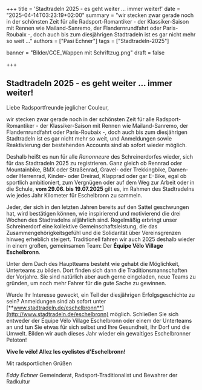 +++
title = 'Stadtradeln 2025 - es geht weiter ... immer weiter!'
date = "2025-04-14T03:23:19+02:00"
summary = "wir stecken zwar gerade noch in der schönsten Zeit für alle Radsport-Romantiker - der Klassiker-Saison mit Rennen wie Mailand-Sanremo, der Flandernrundfahrt oder Paris-Roubaix -, doch auch bis zum diesjährigen Stadtradeln ist es gar nicht mehr so weit ..."
authors = ["Pasi Echner"]
tags = ["Stadtradeln-2025"]

banner = "Bilder/CCE_Wappen mit Schriftzug.png"
draft = false

+++
## Stadtradeln 2025 - es geht weiter ... immer weiter!

Liebe Radsportfreunde jeglicher Couleur,

wir stecken zwar gerade noch in der schönsten Zeit für alle Radsport-Romantiker - der Klassiker-Saison mit Rennen wie Mailand-Sanremo, der Flandernrundfahrt oder Paris-Roubaix -, doch auch bis zum diesjährigen Stadtradeln ist es gar nicht mehr so weit, und Anmeldungen sowie Reaktivierung der bestehenden Accounts sind ab sofort wieder möglich.

Deshalb heißt es nun für alle *Ranonneure* des Schreinerdorfes wieder, sich für das Stadtradeln 2025 zu registrieren. Ganz gleich ob Rennrad oder Mountainbike, BMX oder Straßenrad, Gravel- oder Trekkingbike, Damen- oder Herrenrad, Kinder- oder Dreirad, Klapprad oder gar E-Bike, egal ob sportlich ambitioniert, zum Vergnügen oder auf dem Weg zur Arbeit oder in die Schule, **vom 29.06. bis 19.07.2025** gilt es, im Rahmen des Stadtradelns wie jedes Jahr Kilometer für Eschelbronn zu sammeln.

Jeder, der sich in den letzten Jahren bereits auf den Sattel geschwungen hat, wird bestätigen können, wie inspirierend und motivierend die drei Wochen des Stadtradelns alljährlich sind. Regelmäßig erbringt unser Schreinerdorf eine kollektive Gemeinschaftsleistung, die das Zusammengehörigkeitsgefühl und die Solidarität über Vereinsgrenzen hinweg erheblich steigert. Traditionell fahren wir auch 2025 deshalb wieder in einem großen, gemeinsamen Team: Der **Équipe Vélo Village Eschelbronn**.

Unter dem Dach des Hauptteams besteht wie gehabt die Möglichkeit, Unterteams zu bilden. Dort finden sich dann die Traditionsmannschaften der Vorjahre. Sie sind natürlich aber auch gerne eingeladen, neue Teams zu gründen, um noch mehr Fahrer für die gute Sache zu gewinnen.

Wurde Ihr Interesse geweckt, ein Teil der diesjährigen Erfolgsgeschichte zu sein? Anmeldungen sind ab sofort unter [**www.stadtradeln.de/eschelbronn**](http://www.stadtradeln.de/eschelbronn) möglich. Schließen Sie sich entweder der Équipe Vélo Village Eschelbronn oder einem der Unterteams an und tun Sie etwas für sich selbst und Ihre Gesundheit, Ihr Dorf und die Umwelt. Bilden wir auch dieses Jahr wieder ein gewaltiges Eschelbronner Peloton!

**Vive le vélo! Allez les cyclistes d'Eschelbronn!**

Mit radsportlichen Grüßen

*Eddy Echner* Gemeinderat, Radsport-Traditionalist und Bewahrer der Radkultur

